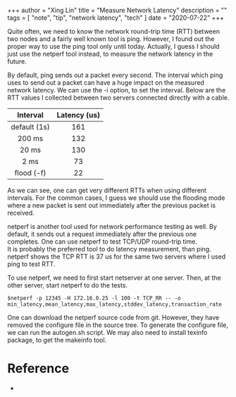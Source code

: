 +++
author = "Xing Lin"
title = "Measure Network Latency"
description = ""
tags = [
    "note",
    "tip",
    "network latency",
    "tech"
]
date = "2020-07-22"
+++

Quite often, we need to know the network round-trip time (RTT) between two nodes
and a fairly well known tool is ping. However, I found out the proper way to use the ping tool  only until today. Actually, I guess I should just use the netperf tool instead, to measure the network latency in the future. 

By default, ping sends out a packet every second. 
The interval which ping uses to send out a packet can have a huge impact
on the measured network latency. We can use the -i option, to set the interval.
Below are the RTT values I collected between two servers connected directly with
a cable.

| Interval | Latency (us) |
| :------: |  :-----------: |
| default (1s)    |  161       |
| 200 ms     |   132       |
| 20 ms| 130 |
| 2 ms     |    73    |
| flood (-f)| 22 |

As we can see, one can get very different RTTs when using different intervals.
For the common cases, I guess we should use the flooding mode where 
a new packet is sent out immediately after the previous packet is received. 

netperf is another tool used for network performance testing as well. 
By default, it sends out a request immediately after the previous one completes.
One can use netperf to test TCP/UDP round-trip time.  
It is probably the preferred tool to do latency measurement, than ping. 
netperf shows the TCP RTT is 37 us for the same two servers where I used ping to test RTT. 

To use netperf, we need to first start netserver at one server. 
Then, at the other server, start netperf to do the tests. 

    $netperf -p 12345 -H 172.16.0.25 -l 100 -t TCP_RR -- -o min_latency,mean_latency,max_latency,stddev_latency,transaction_rate

One can download the netperf source code from git. However, 
they have removed the configure file in the source tree. 
To generate the configure file, we can run the autogen.sh script. 
We may also need to install texinfo package, to get the makeinfo tool. 

# Reference
* [Measuring network latency in the cloud]: https://cloud.google.com/blog/products/networking/using-netperf-and-ping-to-measure-network-latency
